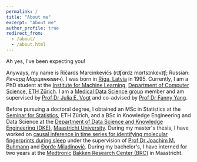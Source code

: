 ```yaml
---
permalink: /
title: "About me"
excerpt: "About me"
author_profile: true
redirect_from: 
  - /about/
  - /about.html
---
```


Ah yes, I've been expecting you! 

Anyways, my name is Ričards Marcinkevičs (rɪʧɑrdz mɑrtsɪnkɛvɪʧ; Russian: *Ричард Марцинкевич*). I was born in [Rīga, Latvia](images/Riga.png) in 1995. Currently, I am a PhD student at the [Institute for Machine Learning](https://ml.inf.ethz.ch/), [Department of Computer Science](https://inf.ethz.ch/), [ETH Zürich](https://ethz.ch/en.html). I am a [Medical Data Science group](https://mds.inf.ethz.ch/) member and am supervised by [Prof Dr Julia E. Vogt](https://mds.inf.ethz.ch/team/detail/julia-vogt) and co-advised by [Prof Dr Fanny Yang](https://sml.inf.ethz.ch/group/fannyy/).

Before pursuing a doctoral degree, I obtained an MSc in Statistics at the [Seminar for Statistics](https://math.ethz.ch/sfs), ETH Zürich, and a BSc in Knowledge Engineering and Data Science at the [Department of Data Science and Knowledge Engineering (DKE)](https://www.maastrichtuniversity.nl/research/department-data-science-and-knowledge-engineering-dke), [Maastricht University](https://www.maastrichtuniversity.nl/). During my master's thesis, I have worked on [causal inference in time series for identifying molecular fingerprints during sleep](files/Master_Thesis_RMarcinkevics.pdf) under the supervision of [Prof Dr Joachim M. Buhmann](https://inf.ethz.ch/people/person-detail.buhmann.html) and [Đorđe Miladinović](https://djordjemila.github.io/). During my bachelor's, I have interned for two years at the [Medtronic](https://europe.medtronic.com/xd-en/our-company/key-facts.html) [Bakken Research Center (BRC)](https://www.medtronic.com/nl-nl/about/medtronic-netherlands/bakken-research-center.html) in Maastricht.